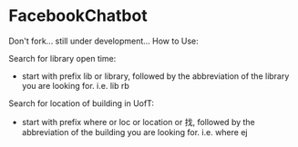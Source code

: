 # FacebookChatbot

Don't fork... still under development...
How to Use:

Search for library open time:
  - start with prefix lib or library, followed by the abbreviation of the library you are looking for.
    i.e. lib rb

Search for location of building in UofT:
  - start with prefix where or loc or location or 找, followed by the abbreviation of the building you are looking for.
    i.e. where ej
